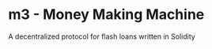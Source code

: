 # m3 - **M**oney **M**aking **M**achine
A decentralized protocol for flash loans written in Solidity
